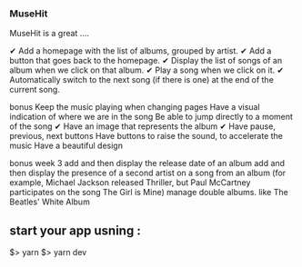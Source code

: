 ### MuseHit ###
MuseHit is a great ....


✔    Add a homepage with the list of albums, grouped by artist.
✔   Add a button that goes back to the homepage.
✔   Display the list of songs of an album when we click on that album.
✔   Play a song when we click on it.
✔   Automatically switch to the next song (if there is one) at the end of the current song.

bonus
    Keep the music playing when changing pages
    Have a visual indication of where we are in the song
    Be able to jump directly to a moment of the song
✔     Have an image that represents the album
✔     Have pause, previous, next buttons
    Have buttons to raise the sound, to accelerate the music
    Have a beautiful design

bonus week 3
add and then display the release date of an album
add and then display the presence of a second artist on a song from an album (for example, Michael Jackson released Thriller, but Paul McCartney participates on the song The Girl is Mine)
manage double albums. like The Beatles' White Album
## start your app usning : ##
$> yarn
$> yarn dev
